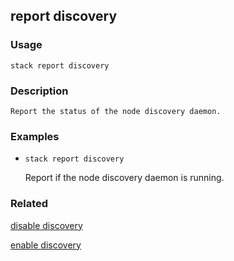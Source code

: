 ## report discovery

### Usage

`stack report discovery`

### Description


	Report the status of the node discovery daemon.

	

### Examples

* `stack report discovery`

   Report if the node discovery daemon is running.


### Related
[disable discovery](disable-discovery)

[enable discovery](enable-discovery)


